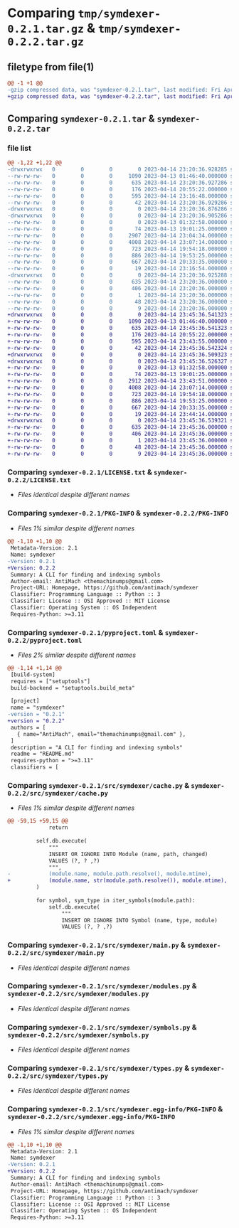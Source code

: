 # Comparing `tmp/symdexer-0.2.1.tar.gz` & `tmp/symdexer-0.2.2.tar.gz`

## filetype from file(1)

```diff
@@ -1 +1 @@
-gzip compressed data, was "symdexer-0.2.1.tar", last modified: Fri Apr 14 23:20:36 2023, max compression
+gzip compressed data, was "symdexer-0.2.2.tar", last modified: Fri Apr 14 23:45:36 2023, max compression
```

## Comparing `symdexer-0.2.1.tar` & `symdexer-0.2.2.tar`

### file list

```diff
@@ -1,22 +1,22 @@
-drwxrwxrwx   0        0        0        0 2023-04-14 23:20:36.928285 symdexer-0.2.1/
--rw-rw-rw-   0        0        0     1090 2023-04-13 01:46:40.000000 symdexer-0.2.1/LICENSE.txt
--rw-rw-rw-   0        0        0      635 2023-04-14 23:20:36.927286 symdexer-0.2.1/PKG-INFO
--rw-rw-rw-   0        0        0      176 2023-04-14 20:55:22.000000 symdexer-0.2.1/README.md
--rw-rw-rw-   0        0        0      595 2023-04-14 23:16:48.000000 symdexer-0.2.1/pyproject.toml
--rw-rw-rw-   0        0        0       42 2023-04-14 23:20:36.929286 symdexer-0.2.1/setup.cfg
-drwxrwxrwx   0        0        0        0 2023-04-14 23:20:36.876286 symdexer-0.2.1/src/
-drwxrwxrwx   0        0        0        0 2023-04-14 23:20:36.905286 symdexer-0.2.1/src/symdexer/
--rw-rw-rw-   0        0        0        0 2023-04-13 01:32:58.000000 symdexer-0.2.1/src/symdexer/__init__.py
--rw-rw-rw-   0        0        0       74 2023-04-13 19:01:25.000000 symdexer-0.2.1/src/symdexer/__main__.py
--rw-rw-rw-   0        0        0     2907 2023-04-14 23:04:34.000000 symdexer-0.2.1/src/symdexer/cache.py
--rw-rw-rw-   0        0        0     4008 2023-04-14 23:07:14.000000 symdexer-0.2.1/src/symdexer/main.py
--rw-rw-rw-   0        0        0      723 2023-04-14 19:54:18.000000 symdexer-0.2.1/src/symdexer/modules.py
--rw-rw-rw-   0        0        0      886 2023-04-14 19:53:25.000000 symdexer-0.2.1/src/symdexer/symbols.py
--rw-rw-rw-   0        0        0      667 2023-04-14 20:33:35.000000 symdexer-0.2.1/src/symdexer/types.py
--rw-rw-rw-   0        0        0       19 2023-04-14 23:16:54.000000 symdexer-0.2.1/src/symdexer/version.py
-drwxrwxrwx   0        0        0        0 2023-04-14 23:20:36.925288 symdexer-0.2.1/src/symdexer.egg-info/
--rw-rw-rw-   0        0        0      635 2023-04-14 23:20:36.000000 symdexer-0.2.1/src/symdexer.egg-info/PKG-INFO
--rw-rw-rw-   0        0        0      406 2023-04-14 23:20:36.000000 symdexer-0.2.1/src/symdexer.egg-info/SOURCES.txt
--rw-rw-rw-   0        0        0        1 2023-04-14 23:20:36.000000 symdexer-0.2.1/src/symdexer.egg-info/dependency_links.txt
--rw-rw-rw-   0        0        0       48 2023-04-14 23:20:36.000000 symdexer-0.2.1/src/symdexer.egg-info/entry_points.txt
--rw-rw-rw-   0        0        0        9 2023-04-14 23:20:36.000000 symdexer-0.2.1/src/symdexer.egg-info/top_level.txt
+drwxrwxrwx   0        0        0        0 2023-04-14 23:45:36.541323 symdexer-0.2.2/
+-rw-rw-rw-   0        0        0     1090 2023-04-13 01:46:40.000000 symdexer-0.2.2/LICENSE.txt
+-rw-rw-rw-   0        0        0      635 2023-04-14 23:45:36.541323 symdexer-0.2.2/PKG-INFO
+-rw-rw-rw-   0        0        0      176 2023-04-14 20:55:22.000000 symdexer-0.2.2/README.md
+-rw-rw-rw-   0        0        0      595 2023-04-14 23:43:55.000000 symdexer-0.2.2/pyproject.toml
+-rw-rw-rw-   0        0        0       42 2023-04-14 23:45:36.542324 symdexer-0.2.2/setup.cfg
+drwxrwxrwx   0        0        0        0 2023-04-14 23:45:36.509323 symdexer-0.2.2/src/
+drwxrwxrwx   0        0        0        0 2023-04-14 23:45:36.526327 symdexer-0.2.2/src/symdexer/
+-rw-rw-rw-   0        0        0        0 2023-04-13 01:32:58.000000 symdexer-0.2.2/src/symdexer/__init__.py
+-rw-rw-rw-   0        0        0       74 2023-04-13 19:01:25.000000 symdexer-0.2.2/src/symdexer/__main__.py
+-rw-rw-rw-   0        0        0     2912 2023-04-14 23:43:51.000000 symdexer-0.2.2/src/symdexer/cache.py
+-rw-rw-rw-   0        0        0     4008 2023-04-14 23:07:14.000000 symdexer-0.2.2/src/symdexer/main.py
+-rw-rw-rw-   0        0        0      723 2023-04-14 19:54:18.000000 symdexer-0.2.2/src/symdexer/modules.py
+-rw-rw-rw-   0        0        0      886 2023-04-14 19:53:25.000000 symdexer-0.2.2/src/symdexer/symbols.py
+-rw-rw-rw-   0        0        0      667 2023-04-14 20:33:35.000000 symdexer-0.2.2/src/symdexer/types.py
+-rw-rw-rw-   0        0        0       19 2023-04-14 23:44:14.000000 symdexer-0.2.2/src/symdexer/version.py
+drwxrwxrwx   0        0        0        0 2023-04-14 23:45:36.539321 symdexer-0.2.2/src/symdexer.egg-info/
+-rw-rw-rw-   0        0        0      635 2023-04-14 23:45:36.000000 symdexer-0.2.2/src/symdexer.egg-info/PKG-INFO
+-rw-rw-rw-   0        0        0      406 2023-04-14 23:45:36.000000 symdexer-0.2.2/src/symdexer.egg-info/SOURCES.txt
+-rw-rw-rw-   0        0        0        1 2023-04-14 23:45:36.000000 symdexer-0.2.2/src/symdexer.egg-info/dependency_links.txt
+-rw-rw-rw-   0        0        0       48 2023-04-14 23:45:36.000000 symdexer-0.2.2/src/symdexer.egg-info/entry_points.txt
+-rw-rw-rw-   0        0        0        9 2023-04-14 23:45:36.000000 symdexer-0.2.2/src/symdexer.egg-info/top_level.txt
```

### Comparing `symdexer-0.2.1/LICENSE.txt` & `symdexer-0.2.2/LICENSE.txt`

 * *Files identical despite different names*

### Comparing `symdexer-0.2.1/PKG-INFO` & `symdexer-0.2.2/PKG-INFO`

 * *Files 1% similar despite different names*

```diff
@@ -1,10 +1,10 @@
 Metadata-Version: 2.1
 Name: symdexer
-Version: 0.2.1
+Version: 0.2.2
 Summary: A CLI for finding and indexing symbols
 Author-email: AntiMach <themachinumps@gmail.com>
 Project-URL: Homepage, https://github.com/antimach/symdexer
 Classifier: Programming Language :: Python :: 3
 Classifier: License :: OSI Approved :: MIT License
 Classifier: Operating System :: OS Independent
 Requires-Python: >=3.11
```

### Comparing `symdexer-0.2.1/pyproject.toml` & `symdexer-0.2.2/pyproject.toml`

 * *Files 2% similar despite different names*

```diff
@@ -1,14 +1,14 @@
 [build-system]
 requires = ["setuptools"]
 build-backend = "setuptools.build_meta"
 
 [project]
 name = "symdexer"
-version = "0.2.1"
+version = "0.2.2"
 authors = [
   { name="AntiMach", email="themachinumps@gmail.com" },
 ]
 description = "A CLI for finding and indexing symbols"
 readme = "README.md"
 requires-python = ">=3.11"
 classifiers = [
```

### Comparing `symdexer-0.2.1/src/symdexer/cache.py` & `symdexer-0.2.2/src/symdexer/cache.py`

 * *Files 1% similar despite different names*

```diff
@@ -59,15 +59,15 @@
             return
 
         self.db.execute(
             """
             INSERT OR IGNORE INTO Module (name, path, changed)
             VALUES (?, ? ,?)
             """,
-            (module.name, module.path.resolve(), module.mtime),
+            (module.name, str(module.path.resolve()), module.mtime),
         )
 
         for symbol, sym_type in iter_symbols(module.path):
             self.db.execute(
                 """
                 INSERT OR IGNORE INTO Symbol (name, type, module)
                 VALUES (?, ? ,?)
```

### Comparing `symdexer-0.2.1/src/symdexer/main.py` & `symdexer-0.2.2/src/symdexer/main.py`

 * *Files identical despite different names*

### Comparing `symdexer-0.2.1/src/symdexer/modules.py` & `symdexer-0.2.2/src/symdexer/modules.py`

 * *Files identical despite different names*

### Comparing `symdexer-0.2.1/src/symdexer/symbols.py` & `symdexer-0.2.2/src/symdexer/symbols.py`

 * *Files identical despite different names*

### Comparing `symdexer-0.2.1/src/symdexer/types.py` & `symdexer-0.2.2/src/symdexer/types.py`

 * *Files identical despite different names*

### Comparing `symdexer-0.2.1/src/symdexer.egg-info/PKG-INFO` & `symdexer-0.2.2/src/symdexer.egg-info/PKG-INFO`

 * *Files 1% similar despite different names*

```diff
@@ -1,10 +1,10 @@
 Metadata-Version: 2.1
 Name: symdexer
-Version: 0.2.1
+Version: 0.2.2
 Summary: A CLI for finding and indexing symbols
 Author-email: AntiMach <themachinumps@gmail.com>
 Project-URL: Homepage, https://github.com/antimach/symdexer
 Classifier: Programming Language :: Python :: 3
 Classifier: License :: OSI Approved :: MIT License
 Classifier: Operating System :: OS Independent
 Requires-Python: >=3.11
```

